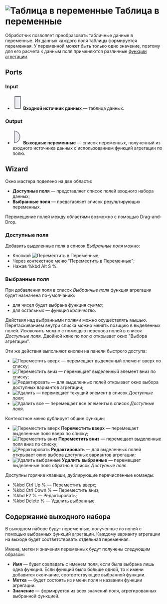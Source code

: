 # ![Таблица в переменные](../../images/icons/components/datatovariables_default.svg) Таблица в переменные

Обработчик позволяет преобразовать табличные данные в переменные. Из данных каждого поля таблицы формируется переменная. У переменной может быть только одно значение, поэтому для его расчета к данным поля применяются различные [функции агрегации](../func/aggregation-functions.md).

## Ports

### Input

* ![Входной источник данных](../../images/icons/app/node/ports/inputs/table_inactive.svg) **Входной источник данных** — таблица данных.

### Output

* ![Выходные переменные](../../images/icons/app/node/ports/outputs/variable_inactive.svg) **Выходные переменные** — список переменных, полученный из входного источника данных с использованием функций агрегации по полю.

## Wizard

Окно мастера поделено на две области:

* **Доступные поля** — представляет список полей входного набора данных;
* **Выбранные поля** — представляет список результирующих переменных.

Перемещение полей между областями возможно с помощью Drag-and-Drop.

### Доступные поля

Добавить выделенные поля в список *Выбранные поля* можно:

* Кнопкой ![Переместить в Переменные](../../images/icons/dataset-operations/dsa-factor_default.svg);
* Через контекстное меню "Переместить в Переменные";
* Нажав %kbd Alt S %.

### Выбранные поля

При добавлении поля в список *Выбранные поля* функция агрегации будет назначена по-умолчанию:

* для чисел будет выбрана функция *сумма*;
* для остальных — функция *количество*.

Действия над выбранными полями можно осуществлять мышью. Перетаскиванием внутри списка можно менять позицию в выделенных полей. Исключить можно с помощью переноса полей в список *Доступные поля*. Двойной клик по полю открывает окно "Выбора агрегации".

Эти же действия выполняют кнопки на панели быстрого доступа:

* ![Переместить вверх](../../images/icons/toolbar-controls/moveup_default.svg) — перемещает выделенный элемент вверх по списку;
* ![Переместить вниз](../../images/icons/toolbar-controls/movedown_default.svg) — перемещает выделенный элемент вниз по списку;
* ![Редактировать](../../images/icons/toolbar-controls/edit_default.svg) — для выделенных полей открывает окно выбора доступных вариантов агрегации;
* ![Удалить](../../images/icons/toolbar-controls/delete_default.svg) — перемещает текущий элемент в список *Доступные поля*;
* ![Удалить все](../../images/icons/toolbar-controls/delete-all_default.svg) — перемещает все элементы в список *Доступные поля*.

Контекстное меню дублирует общие функции:

* ![Переместить вверх](../../images/icons/toolbar-controls/moveup_default.svg) **Переместить вверх** — перемещает выделенные поля вверх по списку;
* ![Переместить вниз](../../images/icons/toolbar-controls/movedown_default.svg) **Переместить вниз** — перемещает выделенные поля вниз по списку;
* ![Редактировать](../../images/icons/toolbar-controls/edit_default.svg) **Редактировать** — для выделенных полей открывает окно выбора доступных вариантов агрегации;
* ![Удалить выбранные](../../images/icons/toolbar-controls/delete_default.svg) **Удалить выбранные** — перемещает выделенные поля обратно в список *Доступные поля*.

Доступны горячие клавиши, дублирующие перечисленные команды:

* %kbd Ctrl Up % — Переместить вверх;
* %kbd Ctrl Down % — Переместить вниз;
* %kbd F2 % — Редактировать;
* %kbd Delete % — Удалить выбранные.

## Содержание выходного набора

В выходном наборе будут переменные, полученные из полей с помощью выбранных функций агрегации. Каждому варианту агрегации на выходе будет соответствовать отдельная переменная.

Имена, метки и значения переменных будут получены следующим образом:

* **Имя** — будет совпадать с именем поля, если была выбрана лишь одна функция. Если функций было больше одной, то к имени добавится окончание, соответствующее выбранной функции.
* **Метка** — будет состоять из имени поля и названии функции агрегации.
* **Значение** — формируется из всех значений поля, агрегированных выбранной функцией.
